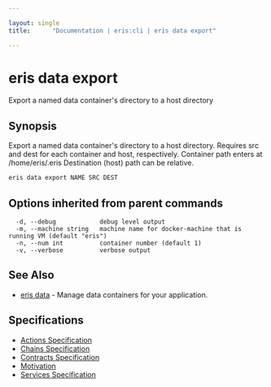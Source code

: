 ```yaml
---

layout: single
title:      "Documentation | eris:cli | eris data export"

---
```


# eris data export

Export a named data container's directory to a host directory

## Synopsis

Export a named data container's directory to a host directory.
Requires src and dest for each container and host, respectively.
Container path enters at /home/eris/.eris
Destination (host) path can be relative.

```bash
eris data export NAME SRC DEST
```

## Options inherited from parent commands

```
  -d, --debug            debug level output
  -m, --machine string   machine name for docker-machine that is running VM (default "eris")
  -n, --num int          container number (default 1)
  -v, --verbose          verbose output
```

## See Also

* [eris data](/docs/documentation/cli/0.11.0/eris_data/)	 - Manage data containers for your application.

## Specifications

* [Actions Specification](/docs/documentation/cli/0.11.0/actions_specification/)
* [Chains Specification](/docs/documentation/cli/0.11.0/chains_specification/)
* [Contracts Specification](/docs/documentation/cli/0.11.0/contracts_specification/)
* [Motivation](/docs/documentation/cli/0.11.0/motivation/)
* [Services Specification](/docs/documentation/cli/0.11.0/services_specification/)

